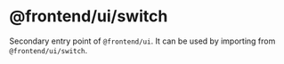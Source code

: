 # @frontend/ui/switch

Secondary entry point of `@frontend/ui`. It can be used by importing from `@frontend/ui/switch`.